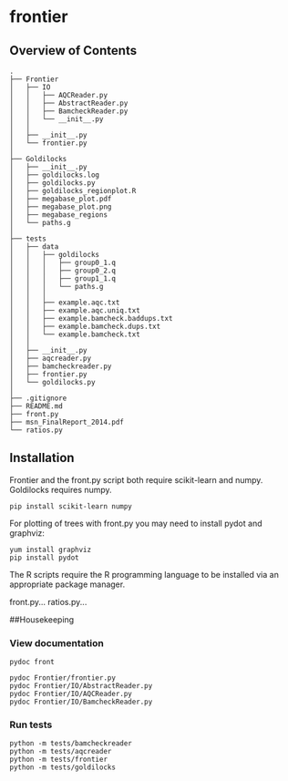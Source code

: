 frontier
========

## Overview of Contents

    .
    ├── Frontier
    │   ├── IO
    │   │   ├── AQCReader.py
    │   │   ├── AbstractReader.py
    │   │   ├── BamcheckReader.py
    │   │   └── __init__.py
    │   │
    │   ├── __init__.py
    │   └── frontier.py
    │
    ├── Goldilocks
    │   ├── __init__.py
    │   ├── goldilocks.log
    │   ├── goldilocks.py
    │   ├── goldilocks_regionplot.R
    │   ├── megabase_plot.pdf
    │   ├── megabase_plot.png
    │   ├── megabase_regions
    │   └── paths.g
    │
    ├── tests
    │   ├── data
    │   │   ├── goldilocks
    │   │   │   ├── group0_1.q
    │   │   │   ├── group0_2.q
    │   │   │   ├── group1_1.q
    │   │   │   └── paths.g
    │   │   │
    │   │   ├── example.aqc.txt
    │   │   ├── example.aqc.uniq.txt
    │   │   ├── example.bamcheck.baddups.txt
    │   │   ├── example.bamcheck.dups.txt
    │   │   └── example.bamcheck.txt
    │   │
    │   ├── __init__.py
    │   ├── aqcreader.py
    │   ├── bamcheckreader.py
    │   ├── frontier.py
    │   └── goldilocks.py
    │
    ├── .gitignore
    ├── README.md
    ├── front.py
    ├── msn_FinalReport_2014.pdf
    └── ratios.py



## Installation

Frontier and the front.py script both require scikit-learn and numpy. Goldilocks requires numpy.

    pip install scikit-learn numpy

For plotting of trees with front.py you may need to install pydot and graphviz:

    yum install graphviz
    pip install pydot

The R scripts require the R programming language to be installed via an appropriate package manager.

front.py...
ratios.py...

##Housekeeping
### View documentation
    pydoc front

    pydoc Frontier/frontier.py
    pydoc Frontier/IO/AbstractReader.py
    pydoc Frontier/IO/AQCReader.py
    pydoc Frontier/IO/BamcheckReader.py

### Run tests
    python -m tests/bamcheckreader
    python -m tests/aqcreader
    python -m tests/frontier
    python -m tests/goldilocks
